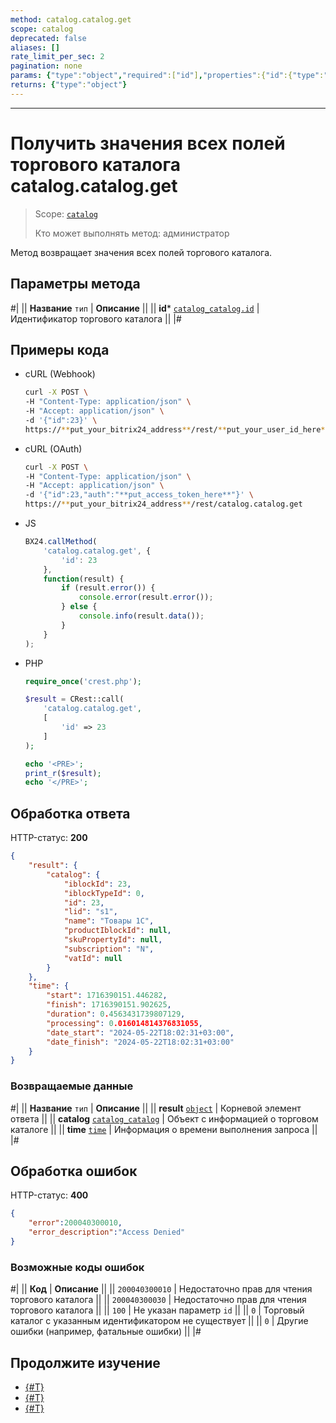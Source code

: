 ```yaml
---
method: catalog.catalog.get
scope: catalog
deprecated: false
aliases: []
rate_limit_per_sec: 2
pagination: none
params: {"type":"object","required":["id"],"properties":{"id":{"type":"integer"}}}
returns: {"type":"object"}
---
```



---

# Получить значения всех полей торгового каталога catalog.catalog.get

> Scope: [`catalog`](../../scopes/permissions.md)
>
> Кто может выполнять метод: администратор

Метод возвращает значения всех полей торгового каталога.

## Параметры метода



#|
|| **Название**
`тип` | **Описание** ||
|| **id***
[`catalog_catalog.id`](../data-types.md#catalog_catalog) | Идентификатор торгового каталога ||
|#

## Примеры кода





- cURL (Webhook)

    ```bash
    curl -X POST \
    -H "Content-Type: application/json" \
    -H "Accept: application/json" \
    -d '{"id":23}' \
    https://**put_your_bitrix24_address**/rest/**put_your_user_id_here**/**put_your_webhook_here**/catalog.catalog.get
    ```

- cURL (OAuth)

    ```bash
    curl -X POST \
    -H "Content-Type: application/json" \
    -H "Accept: application/json" \
    -d '{"id":23,"auth":"**put_access_token_here**"}' \
    https://**put_your_bitrix24_address**/rest/catalog.catalog.get
    ```

- JS

    ```js
    BX24.callMethod(
        'catalog.catalog.get', {
            'id': 23
        },
        function(result) {
            if (result.error()) {
                console.error(result.error());
            } else {
                console.info(result.data());
            }
        }
    );
    ```

- PHP

    ```php
    require_once('crest.php');

    $result = CRest::call(
        'catalog.catalog.get',
        [
            'id' => 23
        ]
    );

    echo '<PRE>';
    print_r($result);
    echo '</PRE>';
    ```



## Обработка ответа

HTTP-статус: **200**

```json
{
    "result": {
        "catalog": {
            "iblockId": 23,
            "iblockTypeId": 0,
            "id": 23,
            "lid": "s1",
            "name": "Товары 1С",
            "productIblockId": null,
            "skuPropertyId": null,
            "subscription": "N",
            "vatId": null
        }
    },
    "time": {
        "start": 1716390151.446282,
        "finish": 1716390151.902625,
        "duration": 0.4563431739807129,
        "processing": 0.016014814376831055,
        "date_start": "2024-05-22T18:02:31+03:00",
        "date_finish": "2024-05-22T18:02:31+03:00"
    }
}
```

### Возвращаемые данные

#|
|| **Название**
`тип` | **Описание** ||
|| **result**
[`object`](../../data-types.md) | Корневой элемент ответа ||
|| **catalog**
[`catalog_catalog`](../data-types.md#catalog_catalog) | Объект с информацией о торговом каталоге ||
|| **time**
[`time`](../../data-types.md) | Информация о времени выполнения запроса ||
|#

## Обработка ошибок

HTTP-статус: **400**

```json
{
    "error":200040300010,
    "error_description":"Access Denied"
}
```



### Возможные коды ошибок

#|
|| **Код** | **Описание** ||
|| `200040300010` | Недостаточно прав для чтения торгового каталога
|| 
|| `200040300030` | Недостаточно прав для чтения торгового каталога
|| 
|| `100` | Не указан параметр `id`
|| 
|| `0` | Торговый каталог с указанным идентификатором не существует
|| 
|| `0` | Другие ошибки (например, фатальные ошибки)
|| 
|#



## Продолжите изучение

- [{#T}](./catalog-catalog-list.md)
- [{#T}](./catalog-catalog-is-offers.md)
- [{#T}](./catalog-catalog-get-fields.md)
